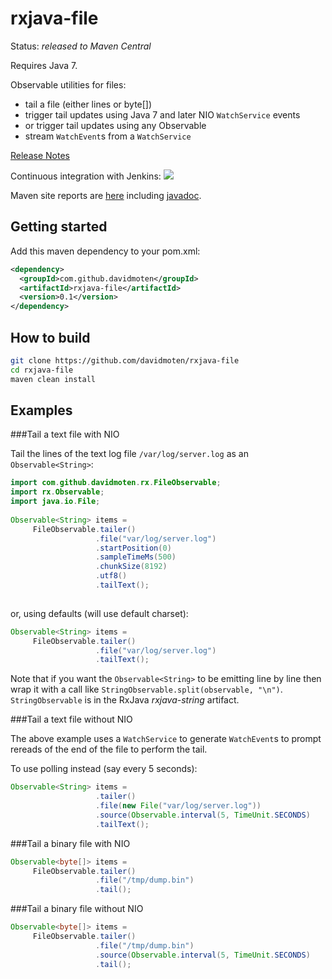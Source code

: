 rxjava-file
===========

Status: *released to Maven Central*

Requires Java 7.

Observable utilities for files:
* tail a file (either lines or byte[]) 
* trigger tail updates using Java 7 and later NIO ```WatchService``` events
* or trigger tail updates using any Observable
* stream ```WatchEvent```s from a ```WatchService```

[Release Notes](RELEASE_NOTES.md)

Continuous integration with Jenkins: <a href="https://xuml-tools.ci.cloudbees.com/"><img src="https://xuml-tools.ci.cloudbees.com/job/rxjava-file/badge/icon"/></a>

Maven site reports are [here](http://davidmoten.github.io/rxjava-file/index.html) including [javadoc](http://davidmoten.github.io/rxjava-file/apidocs/index.html).

Getting started
----------------
Add this maven dependency to your pom.xml:
```xml
<dependency>
  <groupId>com.github.davidmoten</groupId>
  <artifactId>rxjava-file</artifactId>
  <version>0.1</version>
</dependency>
```

How to build
----------------

```bash
git clone https://github.com/davidmoten/rxjava-file
cd rxjava-file
maven clean install 
```

Examples
--------------

###Tail a text file with NIO

Tail the lines of the text log file ```/var/log/server.log``` as an ```Observable<String>```:

```java
import com.github.davidmoten.rx.FileObservable;
import rx.Observable;
import java.io.File; 
 
Observable<String> items = 
     FileObservable.tailer()
                   .file("var/log/server.log")
                   .startPosition(0)
                   .sampleTimeMs(500)
                   .chunkSize(8192)
                   .utf8()
                   .tailText();
                     
```
or, using defaults (will use default charset):
```java
Observable<String> items = 
     FileObservable.tailer()
                   .file("var/log/server.log")
                   .tailText();
```

Note that if you want the ```Observable<String>``` to be emitting line by line then wrap 
it with a call like ```StringObservable.split(observable, "\n")```. ```StringObservable``` is in the RxJava *rxjava-string* artifact.

###Tail a text file without NIO

The above example uses a ```WatchService``` to generate ```WatchEvent```s to prompt rereads of the end of the file to perform the tail.

To use polling instead (say every 5 seconds):

```java
Observable<String> items = 
                   .tailer()
                   .file(new File("var/log/server.log"))
                   .source(Observable.interval(5, TimeUnit.SECONDS)
                   .tailText();
```

###Tail a binary file with NIO
```java
Observable<byte[]> items = 
     FileObservable.tailer()
                   .file("/tmp/dump.bin")
                   .tail();
```

###Tail a binary file without NIO
```java
Observable<byte[]> items = 
     FileObservable.tailer()
                   .file("/tmp/dump.bin")
                   .source(Observable.interval(5, TimeUnit.SECONDS)
                   .tail();
```


